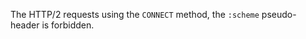 
The HTTP/2 requests using the `CONNECT` method, the `:scheme` pseudo-header is
forbidden.

<a id="ERR_HTTP2_ERROR"></a>
